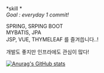 
*skill *   
 *Goal : everyday 1 commit!*     
   
 SPRING, SRPING BOOT  
 MYBATIS, JPA  
 JSP, VUE, THYMELEAF 를 즐겨씁니다..!  
   
 개발도 좋지만 인프라에도 관심이 많다!  
 
[![Anurag's GitHub stats](https://github-readme-stats.vercel.app/api?username=JunnyJun&show_icons=true&theme=synthwave)](https://github.com/anuraghazra/github-readme-stats)

